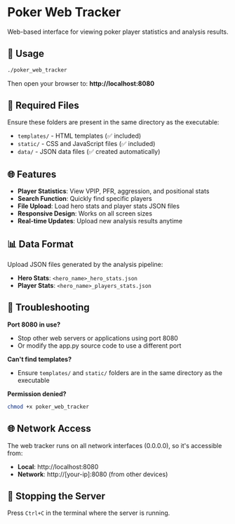 # Poker Web Tracker

Web-based interface for viewing poker player statistics and analysis results.

## 🚀 Usage

```bash
./poker_web_tracker
```

Then open your browser to: **http://localhost:8080**

## 📁 Required Files

Ensure these folders are present in the same directory as the executable:
- `templates/` - HTML templates (✅ included)
- `static/` - CSS and JavaScript files (✅ included)  
- `data/` - JSON data files (✅ created automatically)

## 🌐 Features

- **Player Statistics**: View VPIP, PFR, aggression, and positional stats
- **Search Function**: Quickly find specific players
- **File Upload**: Load hero stats and player stats JSON files
- **Responsive Design**: Works on all screen sizes
- **Real-time Updates**: Upload new analysis results anytime

## 📊 Data Format

Upload JSON files generated by the analysis pipeline:
- **Hero Stats**: `<hero_name>_hero_stats.json`
- **Player Stats**: `<hero_name>_players_stats.json`

## 🔧 Troubleshooting

**Port 8080 in use?**
- Stop other web servers or applications using port 8080
- Or modify the app.py source code to use a different port

**Can't find templates?**
- Ensure `templates/` and `static/` folders are in the same directory as the executable

**Permission denied?**
```bash
chmod +x poker_web_tracker
```

## 🌐 Network Access

The web tracker runs on all network interfaces (0.0.0.0), so it's accessible from:
- **Local**: http://localhost:8080
- **Network**: http://[your-ip]:8080 (from other devices)

## 🛑 Stopping the Server

Press `Ctrl+C` in the terminal where the server is running.